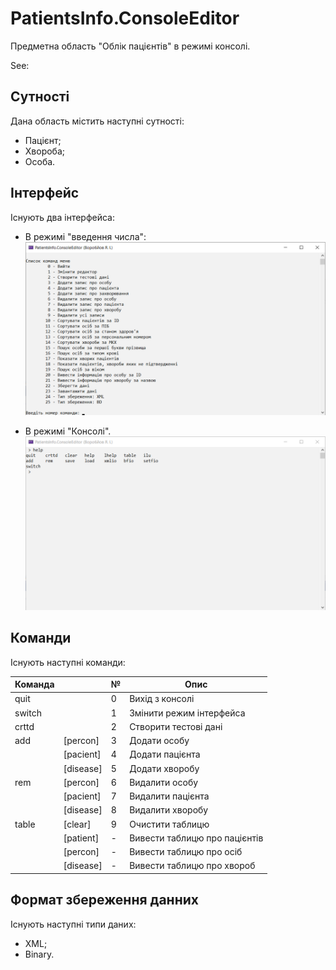 # PatientsInfo.ConsoleEditor
Предметна область "Облік пацієнтів" в режимі консолі.

See: 

## Сутності
Дана область містить наступні сутності:
- Пацієнт;
- Хвороба;
- Особа.

## Інтерфейс
Існують два інтерфейса:
- В режимі "введення числа":
[![](https://github.com/YarikVor/PatientsInfo.ConsoleEditor/blob/main/Img/r0.png?raw=true)](https://github.com/YarikVor/PatientsInfo.ConsoleEditor/blob/main/Img/r0.png?raw=true)

- В режимі "Консолі".
[![](https://github.com/YarikVor/PatientsInfo.ConsoleEditor/blob/main/Img/r1.png?raw=true)](https://github.com/YarikVor/PatientsInfo.ConsoleEditor/blob/main/Img/r1.png?raw=true)

## Команди
Існують наступні команди:

|Команда|   |№|Опис|
| ------------ | ------------ | ------------ | ------------ |
|quit|   |0|Вихід з консолі|
|switch|   |1|Змінити режим інтерфейса|
|crttd|   |2|Створити тестові дані|
|add|[percon]|3|Додати особу|
|   |[pacient]|4|Додати пацієнта|
|   |[disease]|5|Додати хворобу|
|rem|[percon]|6|Видалити особу|
|   |[pacient]|7|Видалити пацієнта|
|   |[disease]|8|Видалити хворобу|
|table|[clear]|9|Очистити таблицю|
||[patient]|-|Вивести таблицю про пацієнтів|
||[percon]|-|Вивести таблицю про осіб|
||[disease]|-|Вивести таблицю про хвороб|

## Формат збереження данних
Існують наступні типи даних:
- XML;
- Binary.

